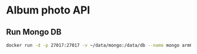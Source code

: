 # Album photo API

## Run Mongo DB

```bash
docker run -d -p 27017:27017 -v ~/data/mongo:/data/db --name mongo arm64v8/mongo:4.4.1
```